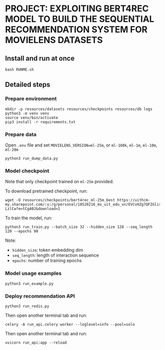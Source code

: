 # PROJECT: EXPLOITING BERT4REC MODEL TO BUILD THE SEQUENTIAL RECOMMENDATION SYSTEM FOR MOVIELENS DATASETS
## Install and run at once
```
bash RUNME.sh
```

## Detailed steps
### Prepare environment
```
mkdir -p resources/datasets resources/checkpoints resources/db logs
python3 -m venv venv
source venv/bin/activate
pip3 install -r requirements.txt
```

### Prepare data
Open `.env` file and set `MOVIELENS_VERSION=ml-25m`, or `ml-100k`, `ml-1m`, `ml-10m`, `ml-20m` 
```
python3 run_dump_data.py
```

### Model checkpoint 

Note that only checkpoint trained on `ml-25m` provided.

To download pretrained checkpoint, run:
```
wget -O resources/checkpoints/bert4rec_ml-25m_best https://uithcm-my.sharepoint.com/:u:/g/personal/18520216_ms_uit_edu_vn/EVCvHZg7QFZGlis704IiPdIBMJxIK37tcVGUM9zY-LzlCw?e=tCgA0J&download=1
```
To train the model, run:
```
python3 run_train.py --batch_size 32 --hidden_size 128 --seq_length 120 --epochs 90
```
Note:
- `hidden_size`: token embedding dim
- `seq_length`: length of interaction sequence
- `epochs`: number of training epochs

### Model usage examples 
```
python3 run_example.py
```

### Deploy recommendation API
```
python3 run_redis.py
```
Then open another terminal tab and run:
```
celery -A run_api.celery worker --loglevel=info --pool=solo
```
Then open another terminal tab and run:
```
uvicorn run_api:app --reload
```
